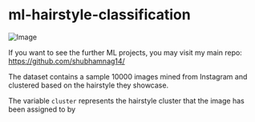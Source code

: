 # ml-hairstyle-classification
![Image](https://howng.com/wp-content/uploads/2016/10/traditional-hairstyles-e1477039899416.jpg)

If you want to see the further ML projects, you may visit my main repo: https://github.com/shubhamnag14/

The dataset contains a sample 10000 images mined from Instagram
and clustered based on the hairstyle they showcase.

The variable `cluster`  represents the hairstyle cluster that the image has been assigned to by 




